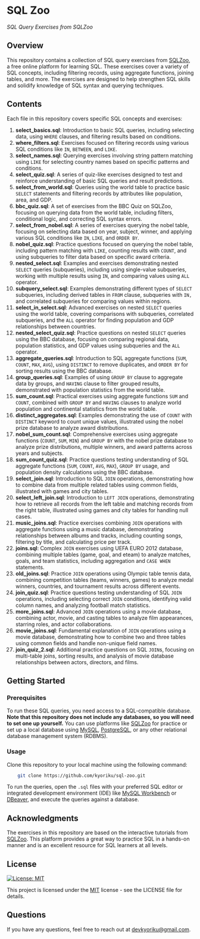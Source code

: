 # SQL Zoo
*SQL Query Exercises from SQLZoo*

## Overview
This repository contains a collection of SQL query exercises from [SQLZoo](https://sqlzoo.net/wiki/SQL_Tutorial), a free online platform for learning SQL. These exercises cover a variety of SQL concepts, including filtering records, using aggregate functions, joining tables, and more. The exercises are designed to help strengthen SQL skills and solidify knowledge of SQL syntax and querying techniques.

## Contents
Each file in this repository covers specific SQL concepts and exercises:

1. **select_basics.sql**: Introduction to basic SQL queries, including selecting data, using `WHERE` clauses, and filtering results based on conditions.
2. **where_filters.sql**: Exercises focused on filtering records using various SQL conditions like `IN`, `BETWEEN`, and `LIKE`.
3. **select_names.sql**: Querying exercises involving string pattern matching using `LIKE` for selecting country names based on specific patterns and conditions.
4. **select_quiz.sql**: A series of quiz-like exercises designed to test and reinforce understanding of basic SQL queries and result predictions.
5. **select_from_world.sql**: Queries using the world table to practice basic `SELECT` statements and filtering records by attributes like population, area, and GDP.
6. **bbc_quiz.sql**: A set of exercises from the BBC Quiz on SQLZoo, focusing on querying data from the world table, including filters, conditional logic, and correcting SQL syntax errors.
7. **select_from_nobel.sql**: A series of exercises querying the nobel table, focusing on selecting data based on year, subject, winner, and applying various SQL conditions like `IN`, `LIKE`, and `ORDER BY`.
8. **nobel_quiz.sql**: Practice questions focused on querying the nobel table, including pattern matching with `LIKE`, counting results with `COUNT`, and using subqueries to filter data based on specific award criteria.
9. **nested_select.sql**: Examples and exercises demonstrating nested `SELECT` queries (subqueries), including using single-value subqueries, working with multiple results using `IN`, and comparing values using `ALL` operator.
10. **subquery_select.sql**: Examples demonstrating different types of `SELECT` subqueries, including derived tables in `FROM` clause, subqueries with `IN,` and correlated subqueries for comparing values within regions.
11. **select_in_select.sql**: Advanced exercises on nested `SELECT` queries using the world table, covering comparisons with subqueries, correlated subqueries, and the `ALL` operator for finding population and GDP relationships between countries.
12. **nested_select_quiz.sql**: Practice questions on nested `SELECT` queries using the BBC database, focusing on comparing regional data, population statistics, and GDP values using subqueries and the `ALL` operator.
13. **aggregate_queries.sql**: Introduction to SQL aggregate functions (`SUM`, `COUNT`, `MAX`, `AVG`), using `DISTINCT` to remove duplicates, and `ORDER BY` for sorting results using the BBC database.
14. **group_queries.sql**: Examples of using `GROUP BY` clause to aggregate data by groups, and `HAVING` clause to filter grouped results, demonstrated with population statistics from the world table.
15. **sum_count.sql**: Practical exercises using aggregate functions `SUM` and `COUNT`, combined with `GROUP BY` and `HAVING` clauses to analyze world population and continental statistics from the world table.
16. **distinct_aggregates.sql**: Examples demonstrating the use of `COUNT` with `DISTINCT` keyword to count unique values, illustrated using the nobel prize database to analyze award distributions.
17. **nobel_sum_count.sql**: Comprehensive exercises using aggregate functions (`COUNT`, `SUM`, `MIN`) and `GROUP BY` with the nobel prize database to analyze prize distributions, multiple winners, and award patterns across years and subjects.
18. **sum_count_quiz.sql**: Practice questions testing understanding of SQL aggregate functions (`SUM`, `COUNT`, `AVG`, `MAX`), `GROUP BY` usage, and population density calculations using the BBC database.
19. **select_join.sql**: Introduction to SQL `JOIN` operations, demonstrating how to combine data from multiple related tables using common fields, illustrated with games and city tables.
20. **select_left_join.sql**: Introduction to `LEFT JOIN` operations, demonstrating how to retrieve all records from the left table and matching records from the right table, illustrated using games and city tables for handling null cases.
21. **music_joins.sql**: Practice exercises combining `JOIN` operations with aggregate functions using a music database, demonstrating relationships between albums and tracks, including counting songs, filtering by title, and calculating price per track.
22. **joins.sql**: Complex `JOIN` exercises using UEFA EURO 2012 database, combining multiple tables (game, goal, and eteam) to analyze matches, goals, and team statistics, including aggregation and `CASE WHEN` statements.
23. **old_joins.sql**: Practice `JOIN` operations using Olympic table tennis data, combining competition tables (teams, winners, games) to analyze medal winners, countries, and tournament results across different events.
24. **join_quiz.sql**: Practice questions testing understanding of SQL `JOIN` operations, including selecting correct `JOIN` conditions, identifying valid column names, and analyzing football match statistics.
25. **more_joins.sql**: Advanced `JOIN` operations using a movie database, combining actor, movie, and casting tables to analyze film appearances, starring roles, and actor collaborations.
26. **movie_joins.sql**: Fundamental explanation of `JOIN` operations using a movie database, demonstrating how to combine two and three tables using common fields and handle non-unique field names.
27. **join_quiz_2.sql**: Additional practice questions on SQL `JOIN`s, focusing on multi-table joins, sorting results, and analysis of movie database relationships between actors, directors, and films.

## Getting Started

### Prerequisites
To run these SQL queries, you need access to a SQL-compatible database. **Note that this repository does not include any databases, so you will need to set one up yourself.** You can use platforms like [SQLZoo](https://sqlzoo.net/wiki/SQL_Tutorial) for practice or set up a local database using [MySQL](https://www.mysql.com/), [PostgreSQL](https://www.postgresql.org/), or any other relational database management system (RDBMS).

### Usage
Clone this repository to your local machine using the following command:
```bash
    git clone https://github.com/kyoriku/sql-zoo.git
```

To run the queries, open the `.sql` files with your preferred SQL editor or integrated development environment (IDE) like [MySQL Workbench](https://www.mysql.com/products/workbench/) or [DBeaver](https://dbeaver.io/), and execute the queries against a database.

## Acknowledgments
The exercises in this repository are based on the interactive tutorials from [SQLZoo](https://sqlzoo.net/wiki/SQL_Tutorial). This platform provides a great way to practice SQL in a hands-on manner and is an excellent resource for SQL learners at all levels.

## License
[![License: MIT](https://img.shields.io/badge/License-MIT-blue.svg?style=for-the-badge&logo=mit)](https://opensource.org/licenses/MIT)

This project is licensed under the [MIT](https://opensource.org/licenses/MIT) license - see the LICENSE file for details.

## Questions
If you have any questions, feel free to reach out at devkyoriku@gmail.com.